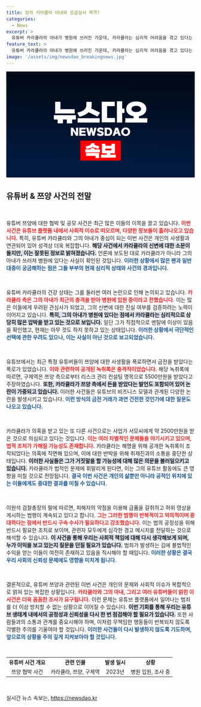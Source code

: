 ```yaml
---
title: 잠적 카라큘라 아내와 응급실서 목격?
categories:
  - News
excerpt: >
  유튜버 카라큘라의 아내가 병원에 쓰러진 가운데, 카라큘라는 심리적 어려움을 겪고 있다는 사실이 밝혀졌다. 쯔양 협박 공모 의혹과 관련된 논란이 더욱 확산되며, 카라큘라의 신변에 대한 궁금증이 커지고 있다.
feature_text: >
  유튜버 카라큘라의 아내가 병원에 쓰러진 가운데, 카라큘라는 심리적 어려움을 겪고 있다는 사실이 밝혀졌다. 쯔양 협박 공모 의혹과 관련된 논란이 더욱 확산되며, 카라큘라의 신변에 대한 궁금증이 커지고 있다.
image: '/assets/img/newsdao_breakingnews.jpg'
---
```


<p><img src="/assets/img/newsdao_breakingnews.jpg" alt="flaretime 속보" /></p>

<h2 data-ke-size="size26">유튜버 & 쯔양 사건의 전말</h2>

<p data-ke-size="size16">&nbsp;</p>

<p>유튜버 쯔양에 대한 협박 및 공모 사건은 최근 많은 이들의 이목을 끌고 있습니다. <b><span style="color: #ee2323;">이번 사건은 유튜브 플랫폼 내에서 사회적 이슈로 떠오르며, 다양한 정보들이 흘러나오고 있습니다.</span></b> 특히, 유튜버 카라큘라와 그의 아내가 중심이 되는 이번 사건은 개인의 사생활과 연관되어 있어 성격상 더욱 복잡합니다. <b><span style="background-color: #21538527;">해당 사건에서 카라큘라의 신변에 대한 소문이 돌지만, 이는 잘못된 정보로 밝혀졌습니다.</span></b> 언론에 보도된 대로 카라큘라가 아니라 그의 아내가 쓰러져 병원에 있다는 사실이 확인된 것입니다. <b><span style="color: #1a5490;">이러한 상황에서 많은 팬과 일반 대중이 궁금해하는 점은 그들 부부의 현재 심리적 상태와 사건의 경과입니다.</span></b></p>

<p data-ke-size="size16">&nbsp;</p>

<p>유튜버 카라큘라의 건강 상태는 그를 둘러싼 여러 논란으로 인해 논의되고 있습니다. <b><span style="color: #ee2323;">카라큘라 측은 그의 아내가 최근의 충격을 받아 병원에 입원 중이라고 전했습니다.</span></b> 이는 많은 이들에게 우려된 관심사가 되었고, 그의 신변에 대한 진실 여부를 검증하려는 노력이 이어지고 있습니다. <b><span style="background-color: #21538527;">특히, 그의 아내가 병원에 있다는 점에서 카라큘라는 심리적으로 상당히 많은 압박을 받고 있는 것으로 보입니다.</span></b> 일단 그가 직접적으로 멘탈에 이상이 있음을 확인했고, 현재는 아무 것도 하지 못하고 있는 상태입니다. <b><span style="color: #1a5490;">이러한 상황에서 극단적인 선택에 관한 우려도 있으나, 이는 사실이 아닌 것으로 보고되었습니다.</span></b></p>

<p data-ke-size="size16">&nbsp;</p>

<p>유튜브에서는 최근 특정 유튜버들이 쯔양에 대한 사생활을 폭로하면서 금전을 받았다는 폭로가 있었습니다. <b><span style="color: #ee2323;">이와 관련하여 공개된 녹취록은 충격적이었습니다.</span></b> 해당 녹취록에 따르면, 구제역은 쯔양 측으로부터 리스크 관리 컨설팅 명목으로 5500만원을 받았다고 주장하였습니다. <b><span style="background-color: #21538527;">또한, 카라큘라가 쯔양 측에서 돈을 받았다는 발언도 포함되어 있어 논란이 가중되고 있습니다.</span></b> 이러한 사건들은 유튜브의 비즈니스 모델과 관계된 다양한 논란을 발생시키고 있습니다. <b><span style="color: #1a5490;">이런 방식의 금전 거래가 과연 건전한 것인가에 대한 질문도 나오고 있습니다.</span></b></p>

<p data-ke-size="size16">&nbsp;</p>

<p>카라큘라가 의혹을 받고 있는 또 다른 사건으로는 사업가 서모씨에게 약 2500만원을 받은 것으로 의심되고 있다는 것입니다. <b><span style="color: #ee2323;">이는 여러 차별적인 문제들을 야기시키고 있으며, 법적 조처가 가해질 가능성도 존재합니다.</span></b> 카라큘라는 해명을 위해 공개한 녹취록이 조작되었다는 의혹에 직면해 있으며, 이에 대한 반박을 위해 취재진과의 소통을 중단한 상태입니다. <b><span style="background-color: #21538527;">이러한 사실들은 그가 거짓말을 할 가능성에 대해 많은 의문을 불러일으키고 있습니다.</span></b> 카라큘라가 법적인 문제에 휘말리게 된다면, 이는 그의 유튜브 활동에도 큰 영향을 미칠 것으로 전망됩니다. <b><span style="color: #1a5490;">결국 이번 사건은 개인의 삶뿐만 아니라 공적인 위치에 있는 이들에게도 중대한 결과를 미칠 수 있습니다.</span></b></p>

<p data-ke-size="size16">&nbsp;</p>

<p>이원석 검찰총장의 말에 따르면, 피해자의 약점을 이용해 금품을 갈취하고 허위 영상을 게시하는 범행이 계속되고 있다고 합니다. <b><span style="color: #ee2323;">그는 그러한 범행이 반복적이고 악의적이며 중대하다는 점에서 반드시 구속 수사가 필요하다고 강조했습니다.</span></b> 이는 법의 공정성을 위해 반드시 필요한 조치로 보이며, 관련자 모두에게 심각한 경고 메시지를 전달하는 것으로 해석할 수 있습니다. <b><span style="background-color: #21538527;">이 사건을 통해 우리는 사회적 책임에 대해 다시 생각해보게 되며, 누가 이익을 보고 있는지 질문을 던질 필요가 있습니다.</span></b> 범죄가 발생하는 김에 불법적인 수익을 얻는 이들이 여전히 존재하고 있음을 직시해야 할 때입니다. <b><span style="color: #1a5490;">이러한 상황은 결국 우리 사회의 신뢰성 문제에도 영향을 미치게 됩니다.</span></b></p>

<p data-ke-size="size16">&nbsp;</p>

<p>결론적으로, 유튜버 쯔양과 관련된 이번 사건은 개인의 문제와 사회적 이슈가 복합적으로 얽혀 있는 복잡한 상황입니다. <b><span style="color: #ee2323;">카라큘라와 그의 아내, 그리고 여러 유튜버들이 얽힌 이 사건은 더욱 꼼꼼한 조사가 요구됩니다.</span></b> 이런 문제는 유튜브 플랫폼에서 일어나는 범죄를 더 이상 방치할 수 없는 상황으로 이어질 수 있습니다. <b><span style="background-color: #21538527;">이번 기회를 통해 우리는 유튜브 생태계 내에서의 공정성과 신뢰성을 다시 한 번 점검해야 할 필요가 있습니다.</span></b> 또한 사람들과의 소통과 관계를 중요시해야 하며, 이처럼 무책임한 행동들이 반복되지 않도록 각별한 주의를 기울여야 할 것입니다. <b><span style="color: #1a5490;">이러한 사건들이 다시 발생하지 않도록 기도하며, 앞으로의 상황을 주의 깊게 지켜보아야 할 것입니다.</span></b></p>

<p data-ke-size="size16">&nbsp;</p>

<table style="width: 100%; border-collapse: collapse;">
<tr>
<td style="text-align: center; height: 17px;"><b>유튜버 사건 개요</b></td>
<td style="text-align: center; height: 17px;"><b>관련 인물</b></td>
<td style="text-align: center; height: 17px;"><b>발생 일시</b></td>
<td style="text-align: center; height: 17px;"><b>상황</b></td>
</tr>
<tr>
<td style="text-align: center; height: 17px;">쯔양 협박 사건</td>
<td style="text-align: center; height: 17px;">카라큘라, 쯔양, 구제역</td>
<td style="text-align: center; height: 17px;">2023년</td>
<td style="text-align: center; height: 17px;">병원 입원, 조사 중</td>
</tr>
</table>

<p data-ke-size="size16">&nbsp;</p>
실시간 뉴스 속보는, <a href="https://newsdao.kr" rel="dofollow">https://newsdao.kr</a>


